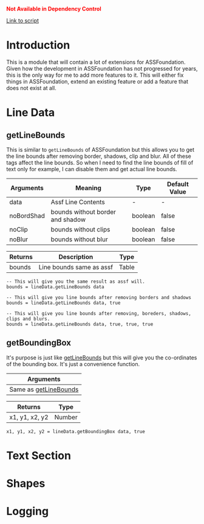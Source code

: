 <font color="red">**Not Available in Dependency Control**</font>

[Link to script](https://github.com/PhosCity/Aegisub-Scripts/blob/main/modules/phos/AssfPlus.moon)

# Introduction

This is a module that will contain a lot of extensions for ASSFoundation.
Given how the development in ASSFoundation has not progressed for years,
this is the only way for me to add more features to it.
This will either fix things in ASSFoundation, extend an existing feature or
add a feature that does not exist at all.

# Line Data

## getLineBounds

This is similar to `getLineBounds` of ASSFoundation but this allows you to get
the line bounds after removing border, shadows, clip and blur. All of these
tags affect the line bounds. So when I need to find the line bounds of fill of
text only for example, I can disable them and get actual line bounds.

| Arguments  | Meaning                          | Type    | Default Value |
| ---------- | -------------------------------- | ------- | ------------- |
| data       | Assf Line Contents               | -       | -             |
| noBordShad | bounds without border and shadow | boolean | false         |
| noClip     | bounds without clips             | boolean | false         |
| noBlur     | bounds without blur              | boolean | false         |

| Returns | Description              | Type  |
| ------- | ------------------------ | ----- |
| bounds  | Line bounds same as assf | Table |

```moon
-- This will give you the same result as assf will.
bounds = lineData.getLineBounds data

-- This will give you line bounds after removing borders and shadows
bounds = lineData.getLineBounds data, true

-- This will give you line bounds after removing, boreders, shadows, clips and blurs.
bounds = lineData.getLineBounds data, true, true, true
```

## getBoundingBox

It's purpose is just like [getLineBounds](#getlinebounds) but this will give
you the co-ordinates of the bounding box. It's just a convenience function.

| Arguments                               |
| --------------------------------------- |
| Same as [getLineBounds](#getlinebounds) |

| Returns        | Type   |
| -------------- | ------ |
| x1, y1, x2, y2 | Number |

```moon
x1, y1, x2, y2 = lineData.getBoundingBox data, true
```

# Text Section

# Shapes

# Logging
